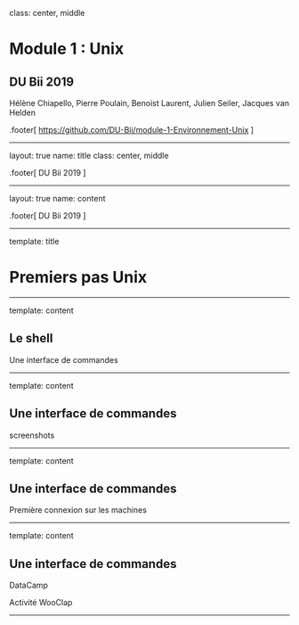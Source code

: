class: center, middle

# Module 1 : Unix

## DU Bii 2019


Hélène Chiapello,
Pierre Poulain,
Benoist Laurent,
Julien Seiler,
Jacques van Helden


.footer[
https://github.com/DU-Bii/module-1-Environnement-Unix
]

---

layout: true
name: title
class: center, middle

.footer[
DU Bii 2019
]

---

layout: true
name: content

.footer[
DU Bii 2019
]

---

template: title

# Premiers pas Unix

---

template: content

## Le shell

Une interface de commandes

---

template: content

##  Une **interface** de commandes

screenshots

---

template: content

##  Une **interface** de commandes

Première connexion sur les machines

---

template: content

##  Une interface de **commandes**

DataCamp

Activité WooClap

---
